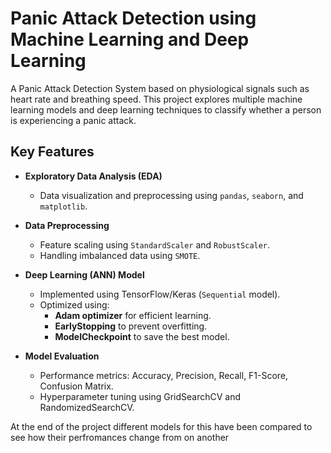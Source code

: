 # Panic Attack Detection using Machine Learning and Deep Learning

A Panic Attack Detection System based on physiological signals such as heart rate and breathing speed. This project explores multiple machine learning models and deep learning techniques to classify whether a person is experiencing a panic attack.

## Key Features

- **Exploratory Data Analysis (EDA)**
  - Data visualization and preprocessing using `pandas`, `seaborn`, and `matplotlib`.

- **Data Preprocessing**
  - Feature scaling using `StandardScaler` and `RobustScaler`.
  - Handling imbalanced data using `SMOTE`.

- **Deep Learning (ANN) Model**
  - Implemented using TensorFlow/Keras (`Sequential` model).
  - Optimized using:
    - **Adam optimizer** for efficient learning.
    - **EarlyStopping** to prevent overfitting.
    - **ModelCheckpoint** to save the best model.

- **Model Evaluation**
  - Performance metrics: Accuracy, Precision, Recall, F1-Score, Confusion Matrix.
  - Hyperparameter tuning using GridSearchCV and RandomizedSearchCV.
    
At the end of the project different models for this have been compared to see how their perfromances change from on another

